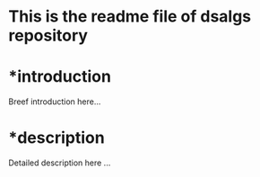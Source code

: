 
**This is the readme file of dsalgs repository**
=======================================================

*introduction
====================================
Breef introduction here...      

*description
====================================
Detailed description here ...
